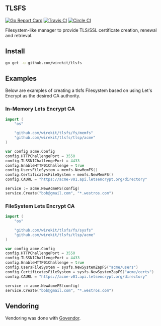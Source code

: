 TLSFS
--------
[![Go Report Card](https://goreportcard.com/badge/github.com/wirekit/tlsfs)](https://goreportcard.com/report/github.com/wirekit/tlsfs)
[![Travis CI](https://travis-ci.org/wirekit/wire.svg?master=branch)](https://travis-ci.org/wirekit/tlsfs)
[![Circle CI](https://circleci.com/gh/wirekit/tlsfs.svg?style=svg)](https://circleci.com/gh/wirekit/tlsfs)

Filesystem-like manager to provide TLS/SSL certificate creation, renewal and retrieval.

## Install

```bash
go get -u github.com/wirekit/tlsfs
```

## Examples

Below are examples of creating a tlsfs Filesystem based on using Let's Encrypt as the desired CA authority.

### In-Memory Lets Encrypt CA

```go
import (
	"os"

	"github.com/wirekit/tlsfs/fs/memfs"
	"github.com/wirekit/tlsfs/tlsp/acme"
)

var config acme.Config
config.HTTPChallengePort = 3550
config.TLSSNIChallengePort = 4433
config.EnableHTTP01Challenge = true
config.UsersFileSystem = memfs.NewMemFS()
config.CertificatesFileSystem = memfs.NewMemFS()
config.CAURL = "https://acme-v01.api.letsencrypt.org/directory"

service := acme.NewAcmeFS(config)
service.Create("bob@gmail.com", "*.westros.com")
```

### FileSystem  Lets Encrypt CA

```go
import (
	"os"

	"github.com/wirekit/tlsfs/fs/sysfs"
	"github.com/wirekit/tlsfs/tlsp/acme"
)

var config acme.Config
config.HTTPChallengePort = 3550
config.TLSSNIChallengePort = 4433
config.EnableHTTP01Challenge = true
config.UsersFileSystem = sysfs.NewSystemZapFS("acme/users")
config.CertificatesFileSystem = sysfs.NewSystemZapFS("acme/certs")
config.CAURL = "https://acme-v01.api.letsencrypt.org/directory"

service := acme.NewAcmeFS(config)
service.Create("bob@gmail.com", "*.westros.com")
```

## Vendoring
Vendoring was done with [Govendor](https://github.com/kardianos/govendor).
